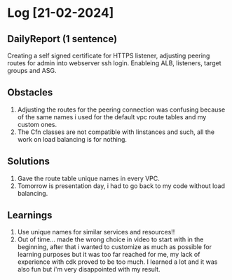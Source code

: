 # Log [21-02-2024]

## DailyReport (1 sentence)
Creating a self signed certificate for HTTPS listener, adjusting peering routes for admin into webserver ssh login. Enableing ALB, listeners, target groups and ASG.

## Obstacles
1.  Adjusting the routes for the peering connection was confusing because of the same names i used for  the default vpc route tables and my custom ones. 
2. The Cfn classes are not compatible with Iinstances and such, all the work on load balancing is for nothing.

## Solutions
1. Gave the route table unique names in every VPC.
2. Tomorrow is presentation day, i had to go back to my code without load balancing.

## Learnings 
1. Use unique names for similar services and resources!!
2. Out of time... made the wrong choice in video to start with in the beginning, after that i wanted to customize as much as possible for learning purposes but it was too far reached for me, my lack of experience with cdk proved to be too much. I learned a lot and it was also fun but i'm very disappointed with my result.
